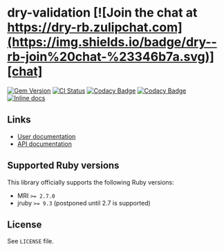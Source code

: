 <!--- this file is synced from dry-rb/template-gem project -->
[gem]: https://rubygems.org/gems/dry-validation
[actions]: https://github.com/dry-rb/dry-validation/actions
[codacy]: https://www.codacy.com/gh/dry-rb/dry-validation
[chat]: https://dry-rb.zulipchat.com
[inchpages]: http://inch-ci.org/github/dry-rb/dry-validation

# dry-validation [![Join the chat at https://dry-rb.zulipchat.com](https://img.shields.io/badge/dry--rb-join%20chat-%23346b7a.svg)][chat]

[![Gem Version](https://badge.fury.io/rb/dry-validation.svg)][gem]
[![CI Status](https://github.com/dry-rb/dry-validation/workflows/ci/badge.svg)][actions]
[![Codacy Badge](https://api.codacy.com/project/badge/Grade/f30e3ff5ec304c55a73868cdbf055c67)][codacy]
[![Codacy Badge](https://api.codacy.com/project/badge/Coverage/f30e3ff5ec304c55a73868cdbf055c67)][codacy]
[![Inline docs](http://inch-ci.org/github/dry-rb/dry-validation.svg?branch=main)][inchpages]

## Links

* [User documentation](https://dry-rb.org/gems/dry-validation)
* [API documentation](http://rubydoc.info/gems/dry-validation)

## Supported Ruby versions

This library officially supports the following Ruby versions:

* MRI `>= 2.7.0`
* jruby `>= 9.3` (postponed until 2.7 is supported)

## License

See `LICENSE` file.
